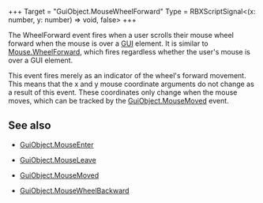 +++
Target = "GuiObject.MouseWheelForward"
Type = RBXScriptSignal<(x: number, y: number) => void, false>
+++

The WheelForward event fires when a user scrolls their mouse wheel forward when the mouse is over a [GUI](https://developer.roblox.com/api-reference/class/GuiObject) element. It is similar to [Mouse.WheelForward](https://developer.roblox.com/api-reference/event/Mouse/WheelForward), which fires regardless whether the user's mouse is over a GUI element.This event fires merely as an indicator of the wheel's forward movement. This means that the x and y mouse coordinate arguments do not change as a result of this event. These coordinates only change when the mouse moves, which can be tracked by the [GuiObject.MouseMoved](https://developer.roblox.com/api-reference/event/GuiObject/MouseMoved) event.## See also - [GuiObject.MouseEnter](https://developer.roblox.com/api-reference/event/GuiObject/MouseEnter) - [GuiObject.MouseLeave](https://developer.roblox.com/api-reference/event/GuiObject/MouseLeave) - [GuiObject.MouseMoved](https://developer.roblox.com/api-reference/event/GuiObject/MouseMoved) - [GuiObject.MouseWheelBackward](https://developer.roblox.com/api-reference/event/GuiObject/MouseWheelBackward)